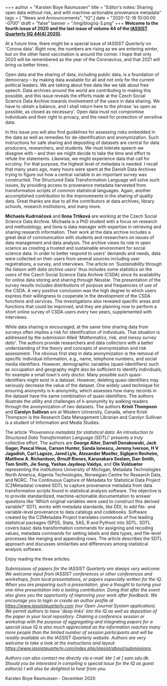+++
author = "Karsten Boye Rasmussen"
title = "Editor's notes: Sharing open data without risk, and with machine-actionable provenance metadata"
tags = [ "News and Announcements", "IQ",]
date = "2020-12-16 10:00:00 -0700"
draft = "false"
banner = "/img/blog/iq-3.png"
+++
**Welcome to the fourth issue of 2020 and the last issue of volume 44 of the [IASSIST Quarterly (IQ 44(4) 2020)](https://www.iassistquarterly.com/index.php/iassist/issue/view/145).** 

At a future time, there might be a special issue of *IASSIST Quarterly* on 'Corona data'. Right now, the numbers are rising as we are entering winter, but on the other hand vaccination is around the corner. I hope that only 2020 will be remembered as the year of the Coronavirus, and that 2021 will bring us better times.

Open data and the sharing of data, including public data, is a foundation of democracy – by making data available for all and not only for the current political leaders. We are talking about free data like we talk about free speech. Data archives around the world are contributing to making this possible, and this issue reveals the efforts made at the Czech Social Science Data Archive towards involvement of the users in data sharing. We have to obtain a balance, and I shall return here to the phrase 'as open as possible, as closed as necessary'. Open data must not compromise individuals and their right to privacy, and the need for protection of sensitive data.

In this issue you will also find guidelines for assessing risks embedded in the data as well as remedies for de-identification and anonymization. Such instructions for safe sharing and depositing of datasets are central for data producers, researchers, and students. We must tolerate speech we disagree with – and then we might decide to take the time and effort to refute the statements. Likewise, we might experience data that call for scrutiny. For that purpose, the highest level of metadata is needed. I recall that many years ago, many hours were spent at the Danish Data Archives trying to figure out how a central variable in an important survey was constructed. The Structured Data Transformation Language will solve such issues, by providing access to provenance metadata harvested from transformation scripts of common statistical languages. Again, another accomplished contribution to the improvements in the sharing of quality data. Great thanks are due to all the contributors at data archives, library schools, research institutions, and many more.

**Michaela Kudrnáčová** and **Ilona Trtíková** are working at the Czech Social Science Data Archive. Michaela is a PhD student with a focus on research and methodology, and Ilona is data manager with expertise in retrieving and sharing research information. Their work at the data archive includes a great deal of communication with students and researchers on issues of data management and data analysis. The archive views its role in open science as creating a trusted and sustainable environment for social science data. In order to better respond to users' demands and needs, data were collected on their users from several sources including user registrations, a survey, and interviews. The article on *'Sustainability through the liaison with data archive users'* thus includes some statistics on the users of the Czech Social Science Data Archive (CSDA) since its availability for online data storing and sharing through Nesstar. The presentation of the survey results includes distributions of purpose and frequencies of use of the CSDA. A very positive conclusion was the high degree to which users express their willingness to cooperate in the development of the CSDA functions and services. The investigations also revealed specific areas and functions that could be improved, and they are planning now to perform a short online survey of CSDA users every two years, supplemented with interviews.

While data sharing is encouraged, at the same time sharing data from surveys often implies a risk for identification of individuals. That situation is addressed by the submission titled *'Mathematics, risk, and messy survey data'*. The authors provide researchers and data collectors with a better understanding of the theory and concepts of anonymization and risk assessment. The obvious first step in data anonymization is the removal of specific individual information, e.g., name, telephone numbers, and social media identifiers. However, demographic variables (quasi-identifiers) such as occupation and geography might also be sufficient to identify individuals, for example a small town's only doctor. Many possible such quasi-identifiers might exist in a dataset. However, deleting quasi-identifiers may seriously decrease the value of the dataset. One widely used technique for ensuring anonymity is k-anonymity, which assesses how many records in the dataset have the same combination of quasi-identifiers. The authors illustrate the utility and challenges of k-anonymity by walking readers through the anonymization of two datasets. The authors **Kristi Thompson** and **Carolyn Sullivan** are at Western University, Canada, where Kristi Thompson is the Research Data Management Librarian and Carolyn Sullivan is a student of Information and Media Studies.

The article *'Provenance metadata for statistical data: An introduction to Structured Data Transformation Language (SDTL)'* presents a truly collective effort. The authors are **George Alter, Darrell Donakowski, Jack Gager, Pascal Heus, Carson Hunter, Sanda Ionescu, Jeremy Iverson, H V Jagadish, Carl Lagoze, Jared Lyle, Alexander Mueller, Sigbjørn Revheim, Matthew A. Richardson, Ørnulf Risnes, Karunakara Seelam, Dan Smith, Tom Smith, Jie Song, Yashas Jaydeep Vaidya**, and **Ole Voldsæter** representing the institutions University of Michigan, Metadata Technologies North America, Algenta Technologies, Norwegian Centre for Research Data, and NORC. The Continuous Capture of Metadata for Statistical Data Project (C2Metadata) created SDTL to capture provenance metadata from data transformation scripts found in statistical analysis software. The objective is to provide standardized, machine-actionable documentation to answer questions like 'Which original variables were used to construct this derived variable?' SDTL works with metadata standards, like DDI, to add file- and variable-level provenance to data catalogs and codebooks.  Software created by the C2Metadata Project translates commands of five leading statistical packages (SPSS, Stata, SAS, R and Python) into SDTL. SDTL covers basic data transformation commands for assigning and recoding values, metadata commands for setting labels and data types, and file-level processes like merging and appending rows. The article describes the SDTL approach and discusses similarities and differences among statistical analysis software. 

Enjoy reading the three articles.

*Submissions of papers for the IASSIST Quarterly are always very welcome. We welcome input from IASSIST conferences or other conferences and workshops, from local presentations, or papers especially written for the IQ. When you are preparing such a presentation, give a thought to turning your one-time presentation into a lasting contribution. Doing that after the event also gives you the opportunity of improving your work after feedback. We encourage you to login or create an author profile at https://www.iassistquarterly.com (our Open Journal System application). We permit authors to have 'deep links' into the IQ as well as deposition of the paper in your local repository. Chairing a conference session or workshop with the purpose of aggregating and integrating papers for a special issue IQ is also much appreciated as the information reaches many more people than the limited number of session participants and will be readily available on the IASSIST Quarterly website. Authors are very welcome to take a look at the instructions and layout: https://www.iassistquarterly.com/index.php/iassist/about/submissions.*

*Authors can also contact me directly via e-mail: kbr [ at ] sam.sdu.dk. Should you be interested in compiling a special issue for the IQ as guest editor(s) I will also be delighted to hear from you.*

Karsten Boye Rasmussen - December 2020